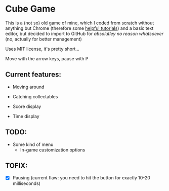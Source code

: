 # Cube Game
This is a (not so) old game of mine, which I coded from scratch without anything but Chrome (therefore some [helpful tutorials](http://html5gamedev.samlancashire.com/category/tutorials/)) and a basic text editor, but decided to import to GitHub for *absolutley no reason whatsoever* (no, actually for better management)

Uses MIT license, it's pretty short... 

Move with the arrow keys, pause with P
## Current features:

* Moving around

* Catching collectables

* Score display

* Time display

## TODO:

* Some kind of menu
    * In-game customization options

## TOFIX:

* [x] Pausing (current flaw: you need to hit the button for exactly 10-20 milliseconds)
